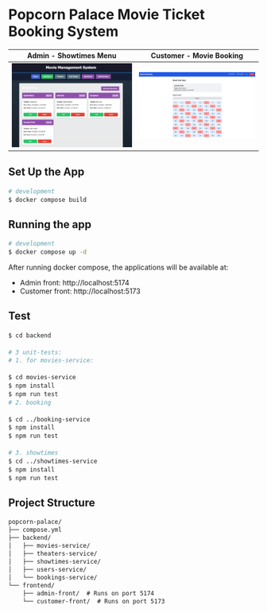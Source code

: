 # Popcorn Palace Movie Ticket Booking System

<!-- <p align="center">
  <img src="frontend/admin-front/public/List%20Showtimes.png" alt="Left Image" width="45%" style="float: left; margin-right: 10px;">
  <img src="frontend/customer-front/public/Movie%20booking.png" alt="Right Image" width="45%" style="float: right;">
</p> -->
| Admin - Showtimes Menu  | Customer - Movie Booking |
|------------|------------|
| ![Left](frontend/admin-front/public/List%20Showtimes.png) | ![Right](frontend/customer-front/public/Movie%20booking.png) |

## Set Up the App

```bash
# development
$ docker compose build
```
## Running the app

```bash
# development
$ docker compose up -d
```

After running docker compose, the applications will be available at:
- Admin front: http://localhost:5174
- Customer front: http://localhost:5173

## Test

```bash
$ cd backend

# 3 unit-tests:
# 1. for movies-service:

$ cd movies-service
$ npm install
$ npm run test
# 2. booking

$ cd ../booking-service
$ npm install
$ npm run test

# 3. showtimes
$ cd ../showtimes-service
$ npm install
$ npm run test
```

## Project Structure

```
popcorn-palace/
├── compose.yml
├── backend/
│   ├── movies-service/
│   ├── theaters-service/
│   ├── showtimes-service/
│   ├── users-service/
│   └── bookings-service/
└── frontend/
    ├── admin-front/  # Runs on port 5174
    └── customer-front/  # Runs on port 5173
```

